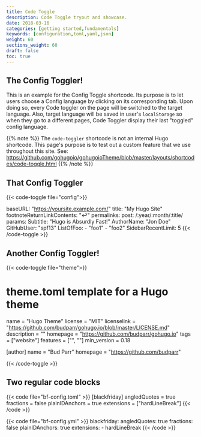 ```yaml
---
title: Code Toggle
description: Code Toggle tryout and showcase.
date: 2018-03-16
categories: [getting started,fundamentals]
keywords: [configuration,toml,yaml,json]
weight: 60
sections_weight: 60
draft: false
toc: true
---
```


## The Config Toggler!

This is an example for the Config Toggle shortcode. 
Its purpose is to let users choose a Config language by clicking on its corresponding tab. Upon doing so, every Code toggler on the page will be switched to the target language. Also, target language will be saved in user's `localStorage` so when they go to a different pages, Code Toggler display their last "toggled" config language.

{{% note %}}
The `code-toggler` shortcode is not an internal Hugo shortcode. This page's purpose is to test out a custom feature that we use throughout this site. See: https://github.com/gohugoio/gohugoioTheme/blob/master/layouts/shortcodes/code-toggle.html
{{% /note %}}

## That Config Toggler

{{< code-toggle file="config">}}

baseURL: "https://yoursite.example.com/"
title: "My Hugo Site"
footnoteReturnLinkContents: "↩"
permalinks:
  post: /:year/:month/:title/
params:
  Subtitle: "Hugo is Absurdly Fast!"
  AuthorName: "Jon Doe"
  GitHubUser: "spf13"
  ListOfFoo:
    - "foo1"
    - "foo2"
  SidebarRecentLimit: 5
{{< /code-toggle >}}

## Another Config Toggler!

{{< code-toggle file="theme">}}

# theme.toml template for a Hugo theme

name = "Hugo Theme"
license = "MIT"
licenselink = "https://github.com/budparr/gohugo.io/blob/master/LICENSE.md"
description = ""
homepage = "https://github.com/budparr/gohugo.io"
tags = ["website"]
features = ["", ""]
min_version = 0.18

[author]
  name = "Bud Parr"
  homepage = "https://github.com/budparr"

{{< /code-toggle >}}

## Two regular code blocks

{{< code file="bf-config.toml" >}}
[blackfriday]
  angledQuotes = true
  fractions = false
  plainIDAnchors = true
  extensions = ["hardLineBreak"]
{{< /code >}}

{{< code file="bf-config.yml" >}}
blackfriday:
  angledQuotes: true
  fractions: false
  plainIDAnchors: true
  extensions:
    - hardLineBreak
{{< /code >}}
